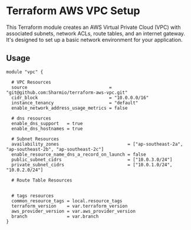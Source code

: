 # Terraform AWS VPC Setup
This Terraform module creates an AWS Virtual Private Cloud (VPC) with associated subnets, network ACLs, route tables, and an internet gateway. It's designed to set up a basic network environment for your application.

## Usage

```hcl
module "vpc" {

  # VPC Resources
  source                               = "git@github.com:Sharmio/terraform-aws-vpc.git"
  cidr_block                           = "10.0.0.0/16"
  instance_tenancy                     = "default"
  enable_network_address_usage_metrics = false

  # dns resources
  enable_dns_support   = true
  enable_dns_hostnames = true

  # Subnet Resources
  availability_zones                          = ["ap-southeast-2a", "ap-southeast-2b", "ap-southeast-2c"]
  enable_resource_name_dns_a_record_on_launch = false
  public_subnet_cidrs                         = ["10.0.3.0/24"]
  private_subnet_cidrs                        = ["10.0.1.0/24", "10.0.2.0/24"]

  # Route Table Resources


  # tags resources
  common_resource_tags = local.resource_tags
  terraform_version    = var.terraform_version
  aws_provider_version = var.aws_provider_version
  branch               = var.branch
}
```
